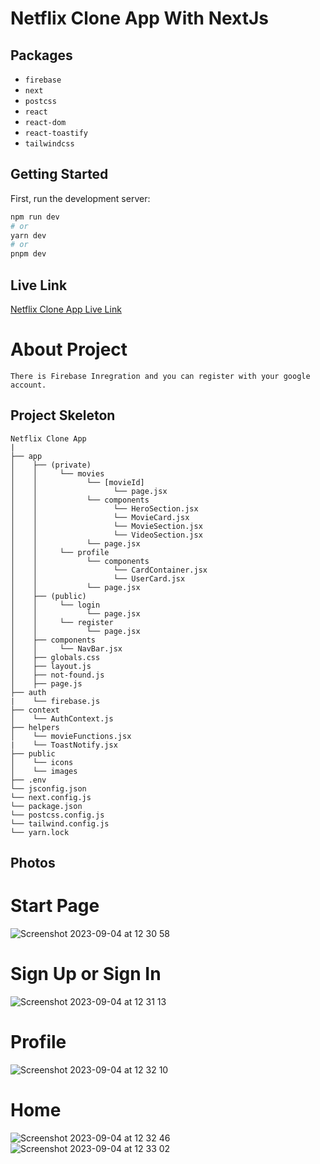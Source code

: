 # Netflix Clone App With NextJs



## Packages
- `firebase`
- `next`
- `postcss`
- `react`
- `react-dom`
- `react-toastify`
- `tailwindcss`


## Getting Started

First, run the development server:

```bash
npm run dev
# or
yarn dev
# or
pnpm dev
```

## Live Link
<a href="https://nextnetflix.vercel.app" target="_blank">Netflix Clone App Live Link</a>

# About Project
```
There is Firebase Inregration and you can register with your google account.
```



## Project Skeleton

```
Netflix Clone App
|
├── app
│    ├── (private)
│    │     └── movies
│    │           └── [movieId]
│    │                 └── page.jsx
│    │           └── components
│    │                 └── HeroSection.jsx
│    │                 └── MovieCard.jsx
│    │                 └── MovieSection.jsx
│    │                 └── VideoSection.jsx
│    │           └── page.jsx
│    │     └── profile
│    │           └── components
│    │                 └── CardContainer.jsx
│    │                 └── UserCard.jsx
│    │           └── page.jsx
│    ├── (public)
│    │     └── login
│    │           └── page.jsx
│    │     └── register
│    │           └── page.jsx
│    ├── components
│    │     └── NavBar.jsx
│    ├── globals.css
│    ├── layout.js
│    ├── not-found.js
│    ├── page.js
├── auth
|    └── firebase.js
├── context
│    └── AuthContext.js
├── helpers
│    └── movieFunctions.jsx
|    └── ToastNotify.jsx
├── public
│    └── icons
│    └── images
├── .env
└── jsconfig.json
└── next.config.js
└── package.json
└── postcss.config.js
└── tailwind.config.js
└── yarn.lock
```



## Photos


# Start Page
![Screenshot 2023-09-04 at 12 30 58](https://github.com/koraykoksal/NextJs_Projects/assets/88422590/800e9615-fc9c-421a-bcca-10f20cb1cb95)

# Sign Up or Sign In
![Screenshot 2023-09-04 at 12 31 13](https://github.com/koraykoksal/NextJs_Projects/assets/88422590/fbe5076d-a64d-447f-87d5-42f6e8fff274)

# Profile
![Screenshot 2023-09-04 at 12 32 10](https://github.com/koraykoksal/NextJs_Projects/assets/88422590/1d2e7187-2287-4aa5-b373-c1092bb74b9f)

# Home
![Screenshot 2023-09-04 at 12 32 46](https://github.com/koraykoksal/NextJs_Projects/assets/88422590/08bdb239-4bc1-4ddf-ba61-34b072091322)
![Screenshot 2023-09-04 at 12 33 02](https://github.com/koraykoksal/NextJs_Projects/assets/88422590/9249f5f9-3283-4bea-9b93-5859606ddb97)








